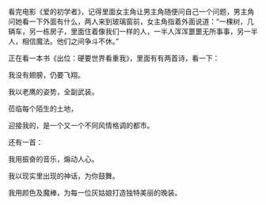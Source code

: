 看完电影《爱的初学者》，记得里面女主角让男主角随便问自己一个问题，男主角问她看一下外面有什么，两人来到玻璃窗前，女主角指着外面说道：“一棵树，几辆车，另一栋房子，里面住着像我们一样的人，一半人浑浑噩噩无所事事，另一半人，相信魔法。他们之间争斗不休。”

正在看一本书《出位：硬要世界看重我》，里面有有两首诗，看一下：

我没有翅膀，仍要飞翔。

我以老鹰的姿势，全副武装。

莅临每个陌生的土地，

迎接我的，是一个又一个不同风情格调的都市。   


还有一首：

我用振奋的音乐，煽动人心。

我以现实里出现的神话，为你鼓舞。

我用颜色及魔棒，为每一位灰姑娘打造独特美丽的晚装。
